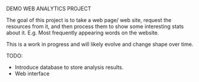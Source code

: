 DEMO WEB ANALYTICS PROJECT

The goal of this project is to take a web page/ web site, request the resources from it, and then process them to show some interesting stats about it. E.g. Most frequently appearing words on the website.

This is a work in progress and will likely evolve and change shape over time.

TODO:

- Introduce database to store analysis results.
- Web interface